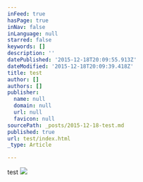 ```yaml
---
inFeed: true
hasPage: true
inNav: false
inLanguage: null
starred: false
keywords: []
description: ''
datePublished: '2015-12-18T20:09:55.913Z'
dateModified: '2015-12-18T20:09:39.418Z'
title: test
author: []
authors: []
publisher:
  name: null
  domain: null
  url: null
  favicon: null
sourcePath: _posts/2015-12-18-test.md
published: true
url: test/index.html
_type: Article

---
```

test
![](https://the-grid-user-content.s3-us-west-2.amazonaws.com/6d664e6f-0222-463e-9f99-7d322e657854.jpg)